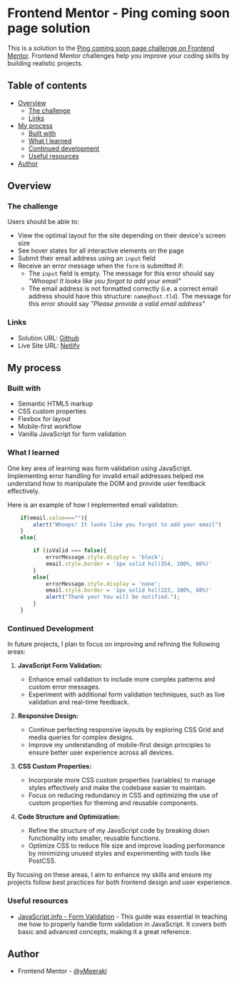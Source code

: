 # Frontend Mentor - Ping coming soon page solution

This is a solution to the [Ping coming soon page challenge on Frontend Mentor](https://www.frontendmentor.io/challenges/ping-single-column-coming-soon-page-5cadd051fec04111f7b848da). Frontend Mentor challenges help you improve your coding skills by building realistic projects. 

## Table of contents

- [Overview](#overview)
  - [The challenge](#the-challenge)
  - [Links](#links)
- [My process](#my-process)
  - [Built with](#built-with)
  - [What I learned](#what-i-learned)
  - [Continued development](#continued-development)
  - [Useful resources](#useful-resources)
- [Author](#author)

## Overview

### The challenge

Users should be able to:

- View the optimal layout for the site depending on their device's screen size
- See hover states for all interactive elements on the page
- Submit their email address using an `input` field
- Receive an error message when the `form` is submitted if:
	- The `input` field is empty. The message for this error should say *"Whoops! It looks like you forgot to add your email"*
	- The email address is not formatted correctly (i.e. a correct email address should have this structure: `name@host.tld`). The message for this error should say *"Please provide a valid email address"*

### Links

- Solution URL: [Github](https://github.com/yMeeraki/ping-coming-soon-page)
- Live Site URL: [Netlify](https://pingcomingsoonfem.netlify.app/)

## My process

### Built with

- Semantic HTML5 markup
- CSS custom properties
- Flexbox for layout
- Mobile-first workflow
- Vanilla JavaScript for form validation

### What I learned

One key area of learning was form validation using JavaScript. Implementing error handling for invalid email addresses helped me understand how to manipulate the DOM and provide user feedback effectively.

Here is an example of how I implemented email validation:

```js
    if(email.value===""){
        alert("Whoops! It looks like you forgot to add your email")
    }
    else{

        if (isValid === false){
            errorMessage.style.display = 'block';
            email.style.border = '1px solid hsl(354, 100%, 66%)'
        }
        else{
            errorMessage.style.display = 'none'; 
            email.style.border = '1px solid hsl(223, 100%, 88%)'
            alert("Thank you! You will be notified.");
        }
    }
```

### Continued Development

In future projects, I plan to focus on improving and refining the following areas:

1. **JavaScript Form Validation:**
   - Enhance email validation to include more complex patterns and custom error messages.
   - Experiment with additional form validation techniques, such as live validation and real-time feedback.

2. **Responsive Design:**
   - Continue perfecting responsive layouts by exploring CSS Grid and media queries for complex designs.
   - Improve my understanding of mobile-first design principles to ensure better user experience across all devices.

3. **CSS Custom Properties:**
   - Incorporate more CSS custom properties (variables) to manage styles effectively and make the codebase easier to maintain.
   - Focus on reducing redundancy in CSS and optimizing the use of custom properties for theming and reusable components.

4. **Code Structure and Optimization:**
   - Refine the structure of my JavaScript code by breaking down functionality into smaller, reusable functions.
   - Optimize CSS to reduce file size and improve loading performance by minimizing unused styles and experimenting with tools like PostCSS.

By focusing on these areas, I aim to enhance my skills and ensure my projects follow best practices for both frontend design and user experience.


### Useful resources

- [JavaScript.info - Form Validation](https://javascript.info/form-validation) - This guide was essential in teaching me how to properly handle form validation in JavaScript. It covers both basic and advanced concepts, making it a great reference.


## Author

- Frontend Mentor - [@yMeeraki](https://www.frontendmentor.io/profile/yMeeraki)

